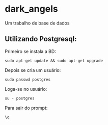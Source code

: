 # dark_angels
Um trabalho de base de dados

Utilizando Postgresql:
------
Primeiro se instala a BD:
```
sudo apt-get update && sudo apt-get upgrade
```
Depois se cria um usuário:
```
sudo passwd postgres
```
Loga-se no usuário:
```
su - postgres
```
Para sair do prompt:
```
\q
```
